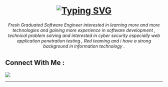 <h1 align = "center">
<a href="https://git.io/typing-svg"><img src="https://readme-typing-svg.herokuapp.com?font=Fira+Code&size=75&duration=1500&pause=600&color=0CE82B&background=00000000&center=true&vCenter=true&multiline=true&width=1920&height=214&lines=Abdelrhman+Ayman;Cyber+Security+Engineer" alt="Typing SVG" />
</h1></a>
</h1>

<h6 align="center">Fresh Graduated Software Engineer interested in learning more and more technologies and gaining more experience in software development , technical problem solving and interested in cyber security especially web application penetration testing , Red teaming and i have a strong background in information technology .</h6>



  









## Connect With Me :
<p align="left">

<a href="https://www.linkedin.com/in/0xkv340/" target="_blank"><img src="https://img.shields.io/badge/-Abdelrhman%20Ayman-0077B5?style=for-the-badge&logo=Linkedin&logoColor=white"/></a>


</p>







-------------------------------------------------------------------------------------------------------------------------------------------------------------



